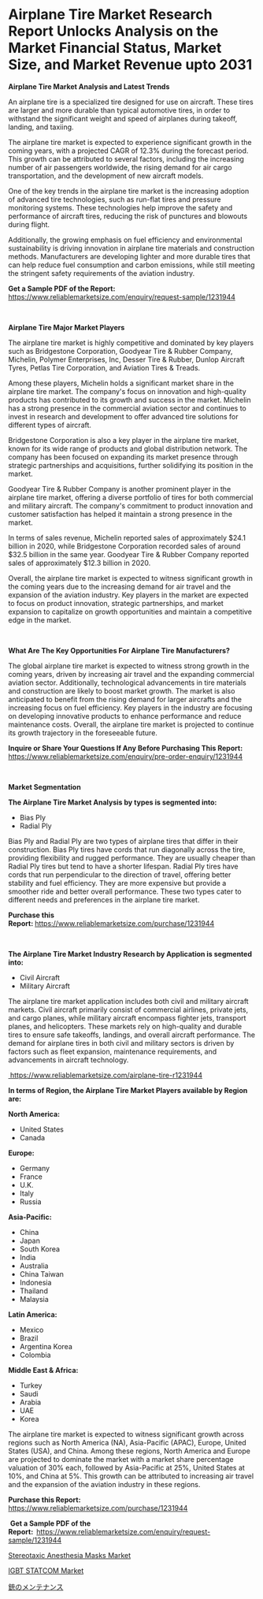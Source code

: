 <p><h1>Airplane Tire Market Research Report Unlocks Analysis on the Market Financial Status, Market Size, and Market Revenue upto 2031</h1></p><p><strong>Airplane Tire Market Analysis and Latest Trends</strong></p>
<p><p>An airplane tire is a specialized tire designed for use on aircraft. These tires are larger and more durable than typical automotive tires, in order to withstand the significant weight and speed of airplanes during takeoff, landing, and taxiing.</p><p>The airplane tire market is expected to experience significant growth in the coming years, with a projected CAGR of 12.3% during the forecast period. This growth can be attributed to several factors, including the increasing number of air passengers worldwide, the rising demand for air cargo transportation, and the development of new aircraft models.</p><p>One of the key trends in the airplane tire market is the increasing adoption of advanced tire technologies, such as run-flat tires and pressure monitoring systems. These technologies help improve the safety and performance of aircraft tires, reducing the risk of punctures and blowouts during flight.</p><p>Additionally, the growing emphasis on fuel efficiency and environmental sustainability is driving innovation in airplane tire materials and construction methods. Manufacturers are developing lighter and more durable tires that can help reduce fuel consumption and carbon emissions, while still meeting the stringent safety requirements of the aviation industry.</p></p>
<p><strong>Get a Sample PDF of the Report:&nbsp;</strong> <a href="https://www.reliablemarketsize.com/enquiry/request-sample/1231944">https://www.reliablemarketsize.com/enquiry/request-sample/1231944</a></p>
<p>&nbsp;</p>
<p><strong>Airplane Tire Major Market Players</strong></p>
<p><p>The airplane tire market is highly competitive and dominated by key players such as Bridgestone Corporation, Goodyear Tire & Rubber Company, Michelin, Polymer Enterprises, Inc, Desser Tire & Rubber, Dunlop Aircraft Tyres, Petlas Tire Corporation, and Aviation Tires & Treads.</p><p>Among these players, Michelin holds a significant market share in the airplane tire market. The company's focus on innovation and high-quality products has contributed to its growth and success in the market. Michelin has a strong presence in the commercial aviation sector and continues to invest in research and development to offer advanced tire solutions for different types of aircraft.</p><p>Bridgestone Corporation is also a key player in the airplane tire market, known for its wide range of products and global distribution network. The company has been focused on expanding its market presence through strategic partnerships and acquisitions, further solidifying its position in the market.</p><p>Goodyear Tire & Rubber Company is another prominent player in the airplane tire market, offering a diverse portfolio of tires for both commercial and military aircraft. The company's commitment to product innovation and customer satisfaction has helped it maintain a strong presence in the market.</p><p>In terms of sales revenue, Michelin reported sales of approximately $24.1 billion in 2020, while Bridgestone Corporation recorded sales of around $32.5 billion in the same year. Goodyear Tire & Rubber Company reported sales of approximately $12.3 billion in 2020.</p><p>Overall, the airplane tire market is expected to witness significant growth in the coming years due to the increasing demand for air travel and the expansion of the aviation industry. Key players in the market are expected to focus on product innovation, strategic partnerships, and market expansion to capitalize on growth opportunities and maintain a competitive edge in the market.</p></p>
<p>&nbsp;</p>
<p><strong>What Are The Key Opportunities For Airplane Tire Manufacturers?</strong></p>
<p><p>The global airplane tire market is expected to witness strong growth in the coming years, driven by increasing air travel and the expanding commercial aviation sector. Additionally, technological advancements in tire materials and construction are likely to boost market growth. The market is also anticipated to benefit from the rising demand for larger aircrafts and the increasing focus on fuel efficiency. Key players in the industry are focusing on developing innovative products to enhance performance and reduce maintenance costs. Overall, the airplane tire market is projected to continue its growth trajectory in the foreseeable future.</p></p>
<p><strong>Inquire or Share Your Questions If Any Before Purchasing This Report:</strong> <a href="https://www.reliablemarketsize.com/enquiry/pre-order-enquiry/1231944">https://www.reliablemarketsize.com/enquiry/pre-order-enquiry/1231944</a></p>
<p>&nbsp;</p>
<p><strong>Market Segmentation</strong></p>
<p><strong>The Airplane Tire Market Analysis by types is segmented into:</strong></p>
<p><ul><li>Bias Ply</li><li>Radial Ply</li></ul></p>
<p><p>Bias Ply and Radial Ply are two types of airplane tires that differ in their construction. Bias Ply tires have cords that run diagonally across the tire, providing flexibility and rugged performance. They are usually cheaper than Radial Ply tires but tend to have a shorter lifespan. Radial Ply tires have cords that run perpendicular to the direction of travel, offering better stability and fuel efficiency. They are more expensive but provide a smoother ride and better overall performance. These two types cater to different needs and preferences in the airplane tire market.</p></p>
<p><strong>Purchase this Report:&nbsp;</strong><a href="https://www.reliablemarketsize.com/purchase/1231944">https://www.reliablemarketsize.com/purchase/1231944</a></p>
<p>&nbsp;</p>
<p><strong>The Airplane Tire Market Industry Research by Application is segmented into:</strong></p>
<p><ul><li>Civil Aircraft</li><li>Military Aircraft</li></ul></p>
<p><p>The airplane tire market application includes both civil and military aircraft markets. Civil aircraft primarily consist of commercial airlines, private jets, and cargo planes, while military aircraft encompass fighter jets, transport planes, and helicopters. These markets rely on high-quality and durable tires to ensure safe takeoffs, landings, and overall aircraft performance. The demand for airplane tires in both civil and military sectors is driven by factors such as fleet expansion, maintenance requirements, and advancements in aircraft technology.</p></p>
<p><a href="https://www.reliablemarketsize.com/airplane-tire-r1231944">&nbsp;https://www.reliablemarketsize.com/airplane-tire-r1231944</a></p>
<p><strong>In terms of Region, the Airplane Tire Market Players available by Region are:</strong></p>
<p>
    <p> <strong> North America: </strong>
        <ul>
            <li>United States</li>
            <li>Canada</li>
        </ul>
        </p> 
    <p> <strong> Europe: </strong>
        <ul>
            <li>Germany</li>
            <li>France</li>
            <li>U.K.</li>
            <li>Italy</li>
            <li>Russia</li>
        </ul>
        </p> 
    <p> <strong> Asia-Pacific: </strong>
        <ul>
            <li>China</li>
            <li>Japan</li>
            <li>South Korea</li>
            <li>India</li>
            <li>Australia</li>
            <li>China Taiwan</li>
            <li>Indonesia</li>
            <li>Thailand</li>
            <li>Malaysia</li>
        </ul>
        </p> 
    <p> <strong> Latin America: </strong>
        <ul>
            <li>Mexico</li>
            <li>Brazil</li>
            <li>Argentina Korea</li>
            <li>Colombia</li>
        </ul>
        </p> 
    <p> <strong> Middle East & Africa: </strong>
        <ul>
            <li>Turkey</li>
            <li>Saudi</li>
            <li>Arabia</li>
            <li>UAE</li>
            <li>Korea</li>
        </ul>
    </p>
    </p>
<p><p>The airplane tire market is expected to witness significant growth across regions such as North America (NA), Asia-Pacific (APAC), Europe, United States (USA), and China. Among these regions, North America and Europe are projected to dominate the market with a market share percentage valuation of 30% each, followed by Asia-Pacific at 25%, United States at 10%, and China at 5%. This growth can be attributed to increasing air travel and the expansion of the aviation industry in these regions.</p></p>
<p><strong>Purchase this Report: </strong><a href="https://www.reliablemarketsize.com/purchase/1231944">https://www.reliablemarketsize.com/purchase/1231944</a></p>
<p>&nbsp;<strong>Get a Sample PDF of the Report:&nbsp;&nbsp;</strong><a href="https://www.reliablemarketsize.com/enquiry/request-sample/1231944">https://www.reliablemarketsize.com/enquiry/request-sample/1231944</a></p>
<p><strong></strong></p>
<p><p><a href="https://medium.com/@polesdua.1/stereotaxic-anesthesia-masks-market-research-report-includes-analysis-on-market-size-share-and-6170991e630b">Stereotaxic Anesthesia Masks Market</a></p><p><a href="https://medium.com/@rontaybrewer02024/igbt-statcom-market-analysis-report-global-insights-by-region-type-low-voltage-statcom-high-afa438e885e1">IGBT STATCOM Market</a></p><p><a href="https://github.com/sghwr779811674/Market-Research-Report-List-3/blob/main/9241936411.md">銃のメンテナンス</a></p></p>